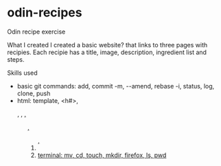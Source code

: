 # odin-recipes
Odin recipe exercise

What I created
I created a basic website? that links to three pages with recipies. Each 
recipie has a title, image, description, ingredient list and steps.

Skills used
- basic git commands: add, commit -m, --amend, rebase -i, status, log, clone, push
- html: template, <h#>, <p>, <img src>, <a href>, <ul>, <ol>, <li> 
- terminal: mv, cd, touch, mkdir, firefox, ls, pwd